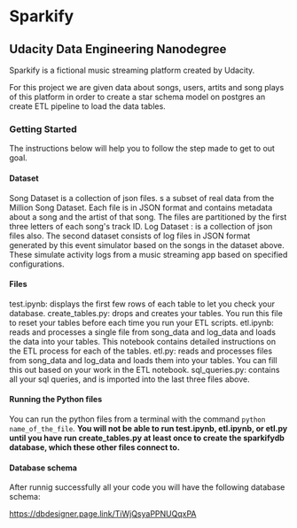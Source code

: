 # Sparkify

## Udacity Data Engineering Nanodegree

Sparkify is a fictional music streaming platform created by Udacity. 

For this project we are given data about songs, users, artits and song plays of this platform in 
order to create a star schema model on postgres an create ETL pipeline to load the data tables.

### Getting Started 

The instructions below will help you to follow the step made to get to out goal.

#### Dataset

Song Dataset is a collection of json files. s a subset of real data from the Million Song Dataset. Each file is in JSON format and contains metadata about a song and the artist of that song. The files are partitioned by the first three letters of each song's track ID.
Log Dataset : is a collection of json files also. The second dataset consists of log files in JSON format generated by this event simulator based on the songs in the dataset above. These simulate activity logs from a music streaming app based on specified configurations.

#### Files

test.ipynb: displays the first few rows of each table to let you check your database.
create_tables.py: drops and creates your tables. You run this file to reset your tables before each time you run your ETL scripts.
etl.ipynb: reads and processes a single file from song_data and log_data and loads the data into your tables. This notebook contains detailed instructions on the ETL process for each of the tables.
etl.py: reads and processes files from song_data and log_data and loads them into your tables. You can fill this out based on your work in the ETL notebook.
sql_queries.py: contains all your sql queries, and is imported into the last three files above.

#### Running the Python files

You can run the python files from a terminal with the command `python name_of_the_file`. 
**You will not be able to run test.ipynb, etl.ipynb, or etl.py until you have run create_tables.py at least once to create the sparkifydb database, which these other files connect to.**

#### Database schema

After runnig successfully all your code you will have the following database schema:

https://dbdesigner.page.link/TiWjQsyaPPNUQqxPA
